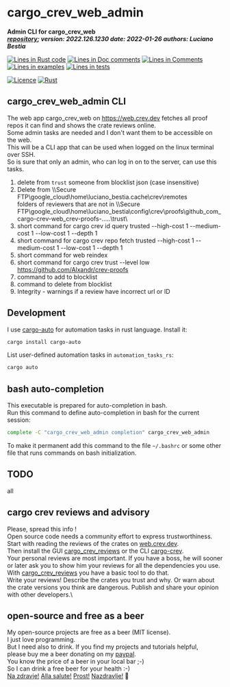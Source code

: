 [comment]: # (auto_md_to_doc_comments segment start A)

# cargo_crev_web_admin

[comment]: # (auto_cargo_toml_to_md start)

**Admin CLI for cargo_crev_web**  
***[repository](https://github.com/lucianobestia/cargo_crev_web_admin/); version: 2022.126.1230  date: 2022-01-26 authors: Luciano Bestia***  

[comment]: # (auto_cargo_toml_to_md end)

[comment]: # (auto_lines_of_code start)
[![Lines in Rust code](https://img.shields.io/badge/Lines_in_Rust-157-green.svg)]()
[![Lines in Doc comments](https://img.shields.io/badge/Lines_in_Doc_comments-18-blue.svg)]()
[![Lines in Comments](https://img.shields.io/badge/Lines_in_comments-18-purple.svg)]()
[![Lines in examples](https://img.shields.io/badge/Lines_in_examples-0-yellow.svg)]()
[![Lines in tests](https://img.shields.io/badge/Lines_in_tests-0-orange.svg)]()

[comment]: # (auto_lines_of_code end)

[![Licence](https://img.shields.io/badge/license-MIT-blue.svg)](https://github.com/LucianoBestia/cargo_crev_web_admin/blob/main/LICENSE) [![Rust](https://github.com/LucianoBestia/cargo_crev_web_admin/workflows/RustAction/badge.svg)](https://github.com/LucianoBestia/cargo_crev_web_admin/)

## cargo_crev_web_admin CLI

The web app cargo_crev_web on <https://web.crev.dev> fetches all proof repos it can find and shows the crate reviews online.  
Some admin tasks are needed and I don't want them to be accessible on the web.  
This will be a CLI app that can be used when logged on the linux terminal over SSH.  
So is sure that only an admin, who can log in on to the server, can use this tasks.

1. delete from `trust` someone from blocklist json (case insensitive)
2. Delete from \\\Secure FTP\google_cloud\home\luciano_bestia\.cache\crev\remotes\
folders of reviewers that are not in
\\\Secure FTP\google_cloud\home\luciano_bestia\config\crev\proofs\github_com_cargo-crev-web_crev-proofs-..\...\trust\
3. short command for cargo crev id query trusted --high-cost 1 --medium-cost 1 --low-cost 1 --depth 1
4. short command for cargo crev repo fetch trusted --high-cost 1 --medium-cost 1 --low-cost 1 --depth 1
5. short command for web reindex
6. short command for cargo crev trust --level low <https://github.com/Alxandr/crev-proofs>
7. command to add to blocklist
8. command to delete from blocklist
9. Integrity - warnings if a review have incorrect url or ID

## Development

I use [cargo-auto](https://crates.io/crates/cargo-auto) for automation tasks in rust language. Install it:

```bash
cargo install cargo-auto
```

List user-defined automation tasks in `automation_tasks_rs`:

```bash
cargo auto
```

## bash auto-completion

This executable is prepared for auto-completion in bash.  
Run this command to define auto-completion in bash for the current session:  

```bash
complete -C "cargo_crev_web_admin completion" cargo_crev_web_admin
```

To make it permanent add this command to the file `~/.bashrc` or some other file that runs commands on bash initialization.  

## TODO

all

## cargo crev reviews and advisory

Please, spread this info !\
Open source code needs a community effort to express trustworthiness.\
Start with reading the reviews of the crates on [web.crev.dev](https://web.crev.dev/rust-reviews/crates). \
Then install the GUI [cargo_crev_reviews](https://crates.io/crates/cargo_crev_reviews) or the CLI [cargo-crev](https://github.com/crev-dev/cargo-crev)\.  
Your personal reviews are most important. If you have a boss, he will sooner or later ask you to show him your reviews for all the dependencies you use. With [cargo_crev_reviews](https://crates.io/crates/cargo_crev_reviews) you have a basic tool to do that. \
Write your reviews! Describe the crates you trust and why. Or warn about the crate versions you think are dangerous. Publish and share your opinion with other developers.\

## open-source and free as a beer

My open-source projects are free as a beer (MIT license).  
I just love programming.  
But I need also to drink. If you find my projects and tutorials helpful,  
please buy me a beer donating on my [paypal](https://www.paypal.com/paypalme/LucianoBestia).  
You know the price of a beer in your local bar ;-)  
So I can drink a free beer for your health :-)  
[Na zdravje!](https://translate.google.com/?hl=en&sl=sl&tl=en&text=Na%20zdravje&op=translate) [Alla salute!](https://dictionary.cambridge.org/dictionary/italian-english/alla-salute) [Prost!](https://dictionary.cambridge.org/dictionary/german-english/prost) [Nazdravlje!](https://matadornetwork.com/nights/how-to-say-cheers-in-50-languages/) 🍻

[comment]: # (auto_md_to_doc_comments segment end A)
